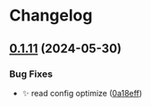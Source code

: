 # Changelog

## [0.1.11](https://github.com/Aimerny/kook-go/compare/kook-go-v0.1.10...kook-go-v0.1.11) (2024-05-30)


### Bug Fixes

* :sparkles: read config optimize ([0a18eff](https://github.com/Aimerny/kook-go/commit/0a18effcd018667e3514bb31b601061f16562ba9))
